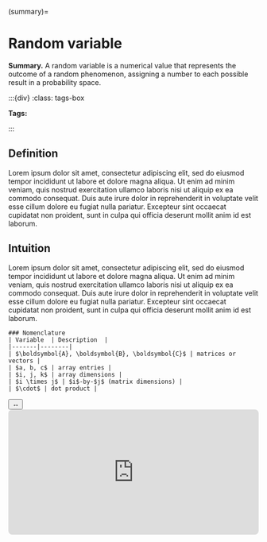 (summary)=

# Random variable

**Summary.** A random variable is a numerical value that represents the outcome of a random phenomenon, assigning a number to each possible result in a probability space.

:::{div}
:class: tags-box

**Tags:**

:::

<!-- hidden-tag:statistics -->

## Definition

Lorem ipsum dolor sit amet, consectetur adipiscing elit, sed do eiusmod tempor incididunt ut labore et dolore magna aliqua. Ut enim ad minim veniam, quis nostrud exercitation ullamco laboris nisi ut aliquip ex ea commodo consequat. Duis aute irure dolor in reprehenderit in voluptate velit esse cillum dolore eu fugiat nulla pariatur. Excepteur sint occaecat cupidatat non proident, sunt in culpa qui officia deserunt mollit anim id est laborum.

## Intuition

Lorem ipsum dolor sit amet, consectetur adipiscing elit, sed do eiusmod tempor incididunt ut labore et dolore magna aliqua. Ut enim ad minim veniam, quis nostrud exercitation ullamco laboris nisi ut aliquip ex ea commodo consequat. Duis aute irure dolor in reprehenderit in voluptate velit esse cillum dolore eu fugiat nulla pariatur. Excepteur sint occaecat cupidatat non proident, sunt in culpa qui officia deserunt mollit anim id est laborum.

```{div} sticky-variable-table
### Nomenclature
| Variable  | Description  |
|-------|--------|
| $\boldsymbol{A}, \boldsymbol{B}, \boldsymbol{C}$ | matrices or vectors |
| $a, b, c$ | array entries |
| $i, j, k$ | array dimensions |
| $i \times j$ | $i$-by-$j$ (matrix dimensions) |
| $\cdot$ | dot product |
```

<div id="sticky-iframe-container">
  <button id="toggle-iframe">↔</button>
  <iframe id="sticky-iframe" src="https://maxramgraber.github.io/MASTER/main/_static/elements/navigation.html" style="width: 100%; aspect-ratio: 2 / 1; border: none; border-radius: 8px;"></iframe>
</div>